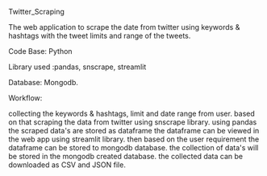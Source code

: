  Twitter_Scraping
 
 The web application to scrape the date from twitter using keywords & hashtags with the tweet limits and range of the tweets.
 
Code Base: Python

Library used :pandas, snscrape, streamlit

Database: Mongodb.

Workflow:

collecting the  keywords & hashtags, limit and date range from user.
based on that scraping the data from twitter using snscrape library.
using pandas the scraped data's are stored as dataframe
the dataframe can be viewed in the web app using streamlit library.
then based on the user requirement the dataframe can be stored to mongodb database.
the collection of data's will be stored in the mongodb created database.
the collected data can be downloaded as CSV and JSON file.
